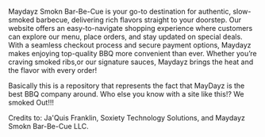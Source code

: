 Maydayz Smokn Bar-Be-Cue is your go-to destination for authentic, slow-smoked barbecue, delivering rich flavors straight to your doorstep. Our website offers an easy-to-navigate shopping experience where customers can explore our menu, place orders, and stay updated on special deals. With a seamless checkout process and secure payment options, Maydayz makes enjoying top-quality BBQ more convenient than ever. Whether you’re craving smoked ribs,or our signature sauces, Maydayz brings the heat and the flavor with every order!

Basically this is a repository that represents the fact that MayDayz is the best BBQ company around.
Who else you know with a site like this!?
We smoked Out!!!

Credits to: Ja'Quis Franklin, Soxiety Technology Solutions, and Maydayz Smokn Bar-Be-Cue LLC.

